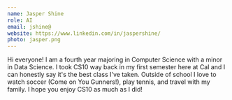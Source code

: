 ```yaml
---
name: Jasper Shine
role: AI
email: jshine@
website: https://www.linkedin.com/in/jaspershine/
photo: jasper.png
---
```

Hi everyone! I am a fourth year majoring in Computer Science with a minor in Data Science. I took CS10 way back in my first semester here at Cal and I can honestly say it's the best class I've taken. Outside of school I love to watch soccer (Come on You Gunners!), play tennis, and travel with my family. I hope you enjoy CS10 as much as I did!
